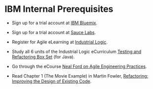 # IBM Internal Prerequisites

* Sign up for a trial account at [IBM Bluemix](https://console.ng.bluemix.net/registration/).

* Sign up for a trial account at [Sauce Labs](https://saucelabs.com/signup/trial/).

* Register for Agile eLearning at [Industrial Logic](https://elearning.industriallogic.com/gh/submit?Action=FillRegistrationAction).

* Study all 6 units of the Industrial Logic eCurriculum [Testing and Refactoring Box Set](https://elearning.industriallogic.com/gh/submit?Action=AlbumContentsAction&album=trw&devLanguage=Java) (for Java).

* Go through the eCourse [Neal Ford on Agile Engineering Practices](https://www.safaribooksonline.com/library/view/neal-ford-on/9781449314439/).

* Read Chapter 1 (The Movie Example) in Martin Fowler, [Refactoring:  Improving the Design of Existing Code](https://www.safaribooksonline.com/library/view/refactoring-improving-the/0201485672/ch01.html).

